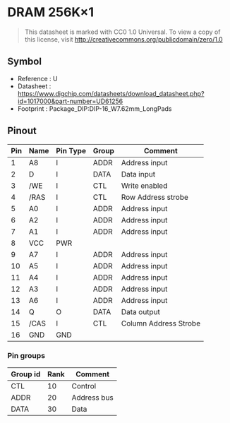 # DRAM 256K×1

> This datasheet is marked with CC0 1.0
> Universal. To view a copy of this license, visit
> http://creativecommons.org/publicdomain/zero/1.0

## Symbol

* Reference : U
* Datasheet : https://www.digchip.com/datasheets/download_datasheet.php?id=1017000&part-number=UD61256
* Footprint : Package_DIP:DIP-16_W7.62mm_LongPads

## Pinout

|Pin|Name|Pin Type|Group|Comment|
|---|---|---|---|---|
|1|A8|I|ADDR|Address input|
|2|D|I|DATA|Data input|
|3|/WE|I|CTL|Write enabled|
|4|/RAS|I|CTL|Row Address strobe|
|5|A0|I|ADDR|Address input|
|6|A2|I|ADDR|Address input|
|7|A1|I|ADDR|Address input|
|8|VCC|PWR|||
|9|A7|I|ADDR|Address input|
|10|A5|I|ADDR|Address input|
|11|A4|I|ADDR|Address input|
|12|A3|I|ADDR|Address input|
|13|A6|I|ADDR|Address input|
|14|Q|O|DATA|Data output|
|15|/CAS|I|CTL|Column Address Strobe|
|16|GND|GND|||

### Pin groups

|Group id|Rank|Comment|
|---|---|---|
|CTL|10|Control|
|ADDR|20|Address bus|
|DATA|30|Data|
